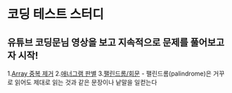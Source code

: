 # 코딩 테스트 스터디

## 유튜브 코딩문님 영상을 보고 지속적으로 문제를 풀어보고자 시작!

1.[Array 중복 제거](remove-duplicate-array.js)
2.[애너그램 판별](valid-anagram.js)
3.[팰린드롬/회문](palindrome.js) - 팰린드롬(palindrome)은 거꾸로 읽어도 제대로 읽는 것과 같은 문장이나 낱말을 일컫는다
